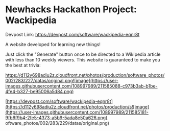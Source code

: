 ﻿# Newhacks Hackathon Project: Wackipedia
Devpost Link: https://devpost.com/software/wackipedia-eqnr8t

A website developed for learning new things!

Just click the "Generate" button once to be directed to a Wikipedia article with less than 10 weekly viewers. This website is guaranteed to make you the best at trivia:

https://d112y698adiu2z.cloudfront.net/photos/production/software_photos/002/283/227/datas/original.png![image](https://user-images.githubusercontent.com/108997989/211585088-c973b3ab-b1be-4fe4-b327-be95006a5d84.png)

[https://devpost.com/software/wackipedia-eqnr8t](https://d112y698adiu2z.cloudfront.net/photos/production/s![image](https://user-images.githubusercontent.com/108997989/211585181-9fb6f9b4-2fe5-4373-a5b9-5ada8e50a626.png)
oftware_photos/002/283/229/datas/original.png)

